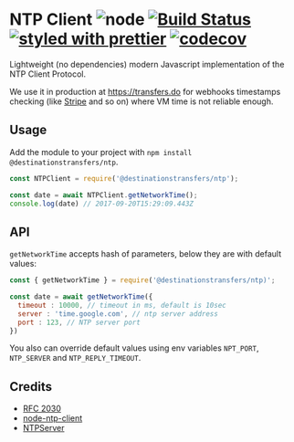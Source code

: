 # NTP Client ![node](https://img.shields.io/node/v/@destinationstransfers/ntp.svg) [![Build Status](https://dev.azure.com/destinationstransfers/ntp/_apis/build/status/destinationstransfers.ntp?branchName=master)](https://dev.azure.com/destinationstransfers/ntp/_build/latest?definitionId=5&branchName=master) [![styled with prettier](https://img.shields.io/badge/styled_with-prettier-ff69b4.svg)](https://github.com/prettier/prettier) [![codecov](https://codecov.io/gh/destinationstransfers/ntp/branch/master/graph/badge.svg)](https://codecov.io/gh/destinationstransfers/ntp)

Lightweight (no dependencies) modern Javascript implementation of the NTP Client Protocol.

We use it in production at <https://transfers.do> for webhooks timestamps checking (like [Stripe](https://stripe.com/docs/webhooks/signatures#replay-attacks) and so on) where VM time is not reliable enough.

## Usage

Add the module to your project with `npm install @destinationstransfers/ntp`.

```js
const NTPClient = require('@destinationstransfers/ntp');

const date = await NTPClient.getNetworkTime();
console.log(date) // 2017-09-20T15:29:09.443Z
```

## API

`getNetworkTime` accepts hash of parameters, below they are with default values:

```js
const { getNetworkTime } = require('@destinationstransfers/ntp)';

const date = await getNetworkTime({
  timeout : 10000, // timeout in ms, default is 10sec
  server : 'time.google.com', // ntp server address
  port : 123, // NTP server port
})
```

You also can override default values using env variables `NPT_PORT`, `NTP_SERVER` and `NTP_REPLY_TIMEOUT`.

## Credits

- [RFC 2030](https://tools.ietf.org/html/rfc2030)
- [node-ntp-client](https://github.com/moonpyk/node-ntp-client)
- [NTPServer](https://github.com/Grassboy/NTPServer)
